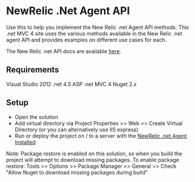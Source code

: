 NewRelic .Net Agent API
==========================

Use this to help you implement the New Relic .net Agent API methods.  This .net MVC 4 site uses the various methods available in the New Relic .net agent API and provides examples on different use cases for each.

The New Relic .net API docs are available [here](https://newrelic.com/docs/dotnet/AgentApi).


Requirements
----------------

Visual Studio 2012
.net 4.5
ASP .net MVC 4
Nuget 2.x


Setup
----------------

*  Open the solution
*  Add virtual directory via Project Properties >> Web >> Create Virtual Directory (or you can alternatively use IIS express)
*  Run or deploy the project on / to a server with the [NewRelic .net Agent Installed](https://download.newrelic.com/dot_net_agent/release/)

Note:  Package restore is enabled on this solution, so when you build the project will attempt to download missing packages.
To enable package restore:
Tools >> Options >> Package Manager >> General >> Check "Allow Nuget to download missing packages during build"
